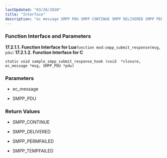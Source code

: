 ```yaml
---
lastUpdated: "03/26/2020"
title: "Interface"
description: "ec message SMPP PDU SMPP CONTINUE SMPP DELIVERED SMPP PERMFAILED SMPP TEMPFAILED..."
---
```


### <a name="idp827824"></a> Function Interface and Parameters

**<a name="idp828976"></a> 17.2.1.1. Function Interface for Lua**`function mod:smpp_submit_response(msg, pdu)`**<a name="idp795904"></a> 17.2.1.2. Function Interface for C**
```
static void sample_smpp_submit_response_hook (void  *closure,
ec_message *msg, SMPP_PDU *pdu)
```

### <a name="idp797952"></a> Parameters

*   ec_message

*   SMPP_PDU

### <a name="idp801568"></a> Return Values

*   SMPP_CONTINUE

*   SMPP_DELIVERED

*   SMPP_PERMFAILED

*   SMPP_TEMPFAILED